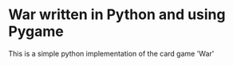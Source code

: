 # War written in Python and using Pygame
This is a simple python implementation of the card game 'War'
